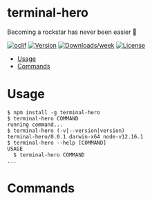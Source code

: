 terminal-hero
=============

Becoming a rockstar has never been easier 🤘

[![oclif](https://img.shields.io/badge/cli-oclif-brightgreen.svg)](https://oclif.io)
[![Version](https://img.shields.io/npm/v/terminal-hero.svg)](https://npmjs.org/package/terminal-hero)
[![Downloads/week](https://img.shields.io/npm/dw/terminal-hero.svg)](https://npmjs.org/package/terminal-hero)
[![License](https://img.shields.io/npm/l/terminal-hero.svg)](https://github.com/amorriscode/terminal-hero/blob/master/package.json)

<!-- toc -->
* [Usage](#usage)
* [Commands](#commands)
<!-- tocstop -->
# Usage
<!-- usage -->
```sh-session
$ npm install -g terminal-hero
$ terminal-hero COMMAND
running command...
$ terminal-hero (-v|--version|version)
terminal-hero/0.0.1 darwin-x64 node-v12.16.1
$ terminal-hero --help [COMMAND]
USAGE
  $ terminal-hero COMMAND
...
```
<!-- usagestop -->
# Commands
<!-- commands -->

<!-- commandsstop -->
